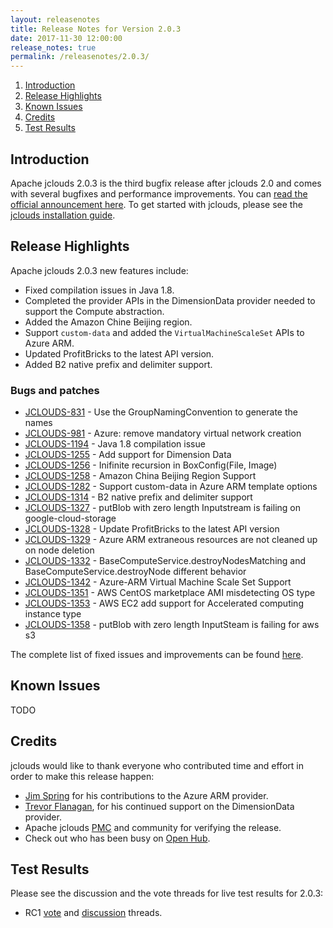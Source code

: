```yaml
---
layout: releasenotes
title: Release Notes for Version 2.0.3
date: 2017-11-30 12:00:00
release_notes: true
permalink: /releasenotes/2.0.3/
---
```


1. [Introduction](#intro)
1. [Release Highlights](#highlights)
1. [Known Issues](#knownissues)
1. [Credits](#credits)
1. [Test Results](#test)

## <a id="intro"></a>Introduction

Apache jclouds 2.0.3 is the third bugfix release after jclouds 2.0 and comes with several bugfixes and performance improvements. You can [read the official announcement here](https://s.apache.org/jclouds203). To get started with jclouds, please see the [jclouds installation guide](/start/install/).

## <a id="highlights"></a>Release Highlights

Apache jclouds 2.0.3 new features include:

* Fixed compilation issues in Java 1.8.
* Completed the provider APIs in the DimensionData provider needed to support the Compute abstraction.
* Added the Amazon Chine Beijing region.
* Support `custom-data` and added the `VirtualMachineScaleSet` APIs to Azure ARM.
* Updated ProfitBricks to the latest API version.
* Added B2 native prefix and delimiter support.

### Bugs and patches

* [JCLOUDS-831](https://issues.apache.org/jira/browse/JCLOUDS-831) - Use the GroupNamingConvention to generate the names
* [JCLOUDS-981](https://issues.apache.org/jira/browse/JCLOUDS-981) - Azure: remove mandatory virtual network creation
* [JCLOUDS-1194](https://issues.apache.org/jira/browse/JCLOUDS-1194) - Java 1.8 compilation issue
* [JCLOUDS-1255](https://issues.apache.org/jira/browse/JCLOUDS-1255) - Add support for Dimension Data
* [JCLOUDS-1256](https://issues.apache.org/jira/browse/JCLOUDS-1256) - Inifinite recursion in BoxConfig(File, Image)
* [JCLOUDS-1258](https://issues.apache.org/jira/browse/JCLOUDS-1258) - Amazon China Beijing Region Support
* [JCLOUDS-1282](https://issues.apache.org/jira/browse/JCLOUDS-1282) - Support custom-data in Azure ARM template options
* [JCLOUDS-1314](https://issues.apache.org/jira/browse/JCLOUDS-1314) - B2 native prefix and delimiter support
* [JCLOUDS-1327](https://issues.apache.org/jira/browse/JCLOUDS-1327) - putBlob with zero length Inputstream is failing on google-cloud-storage
* [JCLOUDS-1328](https://issues.apache.org/jira/browse/JCLOUDS-1328) - Update ProfitBricks to the latest API version
* [JCLOUDS-1329](https://issues.apache.org/jira/browse/JCLOUDS-1329) - Azure ARM extraneous resources are not cleaned up on node deletion
* [JCLOUDS-1332](https://issues.apache.org/jira/browse/JCLOUDS-1332) - BaseComputeService.destroyNodesMatching and BaseComputeService.destroyNode different behavior
* [JCLOUDS-1342](https://issues.apache.org/jira/browse/JCLOUDS-1342) - Azure-ARM Virtual Machine Scale Set Support
* [JCLOUDS-1351](https://issues.apache.org/jira/browse/JCLOUDS-1351) - AWS CentOS marketplace AMI misdetecting OS type
* [JCLOUDS-1353](https://issues.apache.org/jira/browse/JCLOUDS-1353) - AWS EC2 add support for Accelerated computing instance type
* [JCLOUDS-1358](https://issues.apache.org/jira/browse/JCLOUDS-1358) - putBlob with zero length InputSteam is failing for aws s3

The complete list of fixed issues and improvements can be found [here](https://issues.apache.org/jira/secure/ReleaseNote.jspa?version=12341063&styleName=Html&projectId=12314430).

## <a id="knownissues"></a> Known Issues

TODO

## <a id="credits"></a>Credits

jclouds would like to thank everyone who contributed time and effort in order to make this release happen:

* [Jim Spring](https://twitter.com/jmspring) for his contributions to the Azure ARM provider.
* [Trevor Flanagan](https://github.com/trevorflanagan), for his continued support on the DimensionData provider.
* Apache jclouds [PMC](http://people.apache.org/committers-by-project.html#jclouds-pmc) and community for verifying the release.
* Check out who has been busy on [Open Hub](https://www.openhub.net/p/jclouds/contributors?query=&sort=latest_commit).

## <a id="test"></a>Test Results

Please see the discussion and the vote threads for live test results for 2.0.3:

* RC1 [vote](https://s.apache.org/jclouds203rc1vote) and [discussion](https://s.apache.org/jclouds203rc1discuss) threads.
